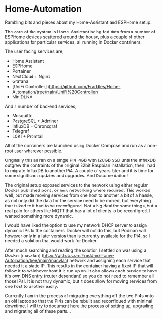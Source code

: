 # Home-Automation
Rambling bits and pieces about my Home-Assistant and ESPHome setup.

The core of the system is Home-Assistant being fed data from a number of ESPHome devices scattered around the house, plus a couple of other applications for particular services, all running in Docker containers.

The user facing services are;
* Home Assistant
* ESPHome
* Portainer
* NextCloud + Nginx
* Grafana
* [UniFi Controller] (https://github.com/Fraddles/Home-Automation/tree/main/UniFi%20Controller)
* MiniDLNA

And a number of backend services;
* Mosquitto 
* PostgreSQL + Adminer
* InfluxDB + Chronograf
* Telegraf
* LOKI + Promtail

All of the containers are launched using Docker Compose and run as a non-root user wherever possible.

Originally this all ran on a single Pi4-4GB with 120GB SSD until the InfluxDB outgrew the contraints of the original 32bit Raspbian installation, then I had to migrate InfluxDB to another Pi4.  A couple of years later and it is time for some significant updates and upgrades.  And Documentation!

The original setup exposed services to the network using either regular Docker published ports, or `host` networking where required.  This worked well, but made moving services from one host to another a bit of a hassle, as not only did the data for the service need to be moved, but everything that talked to it had to be reconfigured.  Not a big deal for some things, but a real pain for others like MQTT that has a lot of clients to be reconfigred.  I wanted something more dynamic.

I would have liked the option to use my network DHCP server to assign dynamic IPs to the containers.  Docker will not do this, but Podman will, however only in a later version than is currently available for the Pi4, so I needed a solution that would work for Docker.

After much searching and reading the solution I settled on was using a Docker [macvlan] (https://github.com/Fraddles/Home-Automation/tree/main/macvlan) network and assigning each service that needed it a static IP.  This results in the container having a fixed IP that will follow it to whichever host it is run up on.  It also allows each service to have it's own DNS entry (router dependant) so you do not need to remember all those IPs!.  It is not truly dynamic, but it does allow for moving services from one host to another easily.

Currently I am in the process of migrating everything off the two Pi4s onto an old laptop so that the Pi4s can be rebuilt and reconfigued with minimal downtime.  I will try to document here the process of setting up, upgrading and migrating all of these parts...
